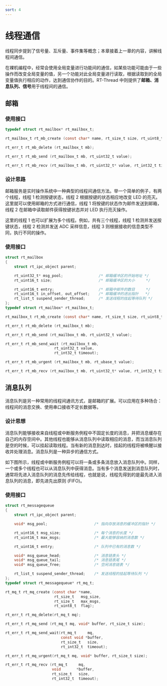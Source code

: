 ```yaml
---
sort: 4
---
```

# 线程通信

线程同步提到了信号量、互斥量、事件集等概念；本章接着上一章的内容，讲解线程间通信。

在裸机编程中，经常会使用全局变量进行功能间的通信，如某些功能可能由于一些操作而改变全局变量的值，另一个功能对此全局变量进行读取，根据读取到的全局变量值执行相应的动作，达到通信协作的目的。RT-Thread 中则提供了**邮箱、消息队列、信号**用于线程间的通信。

## 邮箱

### 使用接口

```c
typedef struct rt_mailbox* rt_mailbox_t;

rt_mailbox_t rt_mb_create (const char* name, rt_size_t size, rt_uint8_t flag);

rt_err_t rt_mb_delete (rt_mailbox_t mb);

rt_err_t rt_mb_send (rt_mailbox_t mb, rt_uint32_t value);

rt_err_t rt_mb_recv (rt_mailbox_t mb, rt_uint32_t* value, rt_int32_t timeout);
```




### 设计思路

邮箱服务是实时操作系统中一种典型的线程间通信方法。举一个简单的例子，有两个线程，线程 1 检测按键状态，线程 2 根据按键的状态相应地改变 LED 的亮灭。这里就可以使用邮箱的方式进行通信，线程 1 将按键的状态作为邮件发送到邮箱，线程 2 在邮箱中读取邮件获得按键状态并对 LED 执行亮灭操作。

这里的线程 1 也可以扩展为多个线程。例如，共有三个线程，线程 1 检测并发送按键状态，线程 2 检测并发送 ADC 采样信息，线程 3 则根据接收的信息类型不同，执行不同的操作。


### 使用接口

```c
struct rt_mailbox
{
    struct rt_ipc_object parent;

    rt_uint32_t* msg_pool;                /* 邮箱缓冲区的开始地址 */
    rt_uint16_t size;                     /* 邮箱缓冲区的大小     */

    rt_uint16_t entry;                    /* 邮箱中邮件的数目     */
    rt_uint16_t in_offset, out_offset;    /* 邮箱缓冲的进出指针   */
    rt_list_t suspend_sender_thread;      /* 发送线程的挂起等待队列 */
};
typedef struct rt_mailbox* rt_mailbox_t;
```


```c
rt_mailbox_t rt_mb_create (const char* name, rt_size_t size, rt_uint8_t flag);
```

```c
rt_err_t rt_mb_delete (rt_mailbox_t mb);
```

```c
rt_err_t rt_mb_send (rt_mailbox_t mb, rt_uint32_t value);
```

```c
rt_err_t rt_mb_send_wait (rt_mailbox_t mb,
                      rt_uint32_t value,
                      rt_int32_t timeout);
```

```c
rt_err_t rt_mb_urgent (rt_mailbox_t mb, rt_ubase_t value);
```


```c
rt_err_t rt_mb_recv (rt_mailbox_t mb, rt_uint32_t* value, rt_int32_t timeout);
```

## 消息队列

消息队列是另一种常用的线程间通讯方式，是邮箱的扩展。可以应用在多种场合：线程间的消息交换、使用串口接收不定长数据等。

### 设计思想

消息队列能够接收来自线程或中断服务例程中不固定长度的消息，并把消息缓存在自己的内存空间中。其他线程也能够从消息队列中读取相应的消息，而当消息队列是空的时候，可以挂起读取线程。当有新的消息到达时，挂起的线程将被唤醒以接收并处理消息。消息队列是一种异步的通信方式。

如下图所示，线程或中断服务例程可以将一条或多条消息放入消息队列中。同样，一个或多个线程也可以从消息队列中获得消息。当有多个消息发送到消息队列时，通常将先进入消息队列的消息先传给线程，也就是说，线程先得到的是最先进入消息队列的消息，即先进先出原则 (FIFO)。


### 使用接口

```c
struct rt_messagequeue
{
    struct rt_ipc_object parent;

    void* msg_pool;                     /* 指向存放消息的缓冲区的指针 */

    rt_uint16_t msg_size;               /* 每个消息的长度 */
    rt_uint16_t max_msgs;               /* 最大能够容纳的消息数 */

    rt_uint16_t entry;                  /* 队列中已有的消息数 */

    void* msg_queue_head;               /* 消息链表头 */
    void* msg_queue_tail;               /* 消息链表尾 */
    void* msg_queue_free;               /* 空闲消息链表 */

    rt_list_t suspend_sender_thread;    /* 发送线程的挂起等待队列 */
};
typedef struct rt_messagequeue* rt_mq_t;
```

```c
rt_mq_t rt_mq_create (const char *name, 
                      rt_size_t   msg_size,
                      rt_size_t   max_msgs, 
                      rt_uint8_t  flag);
```

```c
rt_err_t rt_mq_delete(rt_mq_t mq);
```

```c
rt_err_t rt_mq_send (rt_mq_t mq, void* buffer, rt_size_t size);
```

```c
rt_err_t rt_mq_send_wait(rt_mq_t     mq,
                         const void *buffer,
                         rt_size_t   size,
                         rt_int32_t  timeout);
```

```c
rt_err_t rt_mq_urgent(rt_mq_t mq, void* buffer, rt_size_t size);
```

```c
rt_err_t rt_mq_recv (rt_mq_t     mq, 
                     void       *buffer,
                     rt_size_t   size, 
                     rt_int32_t  timeout);
```





